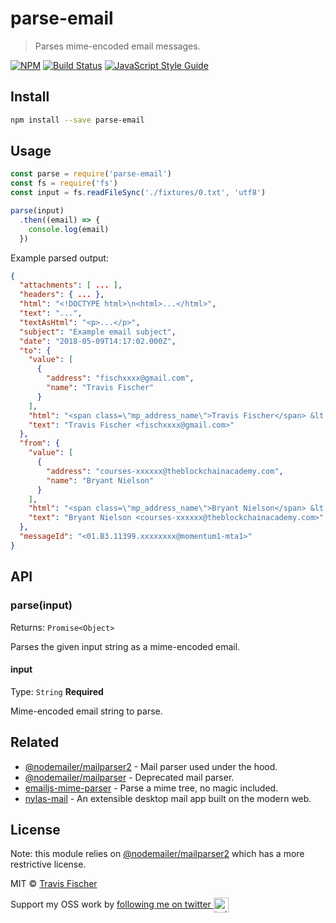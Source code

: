 # parse-email

> Parses mime-encoded email messages.

[![NPM](https://img.shields.io/npm/v/parse-email.svg)](https://www.npmjs.com/package/parse-email) [![Build Status](https://travis-ci.com/transitive-bullshit/parse-email.svg?branch=master)](https://travis-ci.com/transitive-bullshit/parse-email) [![JavaScript Style Guide](https://img.shields.io/badge/code_style-standard-brightgreen.svg)](https://standardjs.com)


## Install

```bash
npm install --save parse-email
```


## Usage

```js
const parse = require('parse-email')
const fs = require('fs')
const input = fs.readFileSync('./fixtures/0.txt', 'utf8')

parse(input)
  .then((email) => {
    console.log(email)
  })
```

Example parsed output:

```json
{
  "attachments": [ ... ],
  "headers": { ... },
  "html": "<!DOCTYPE html>\n<html>...</html>",
  "text": "...",
  "textAsHtml": "<p>...</p>",
  "subject": "Example email subject",
  "date": "2018-05-09T14:17:02.000Z",
  "to": {
    "value": [
      {
        "address": "fischxxxx@gmail.com",
        "name": "Travis Fischer"
      }
    ],
    "html": "<span class=\"mp_address_name\">Travis Fischer</span> &lt;<a href=\"mailto:fischxxxx@gmail.com\" class=\"mp_address_email\">fischxxxx@gmail.com</a>&gt;",
    "text": "Travis Fischer <fischxxxx@gmail.com>"
  },
  "from": {
    "value": [
      {
        "address": "courses-xxxxxx@theblockchainacademy.com",
        "name": "Bryant Nielson"
      }
    ],
    "html": "<span class=\"mp_address_name\">Bryant Nielson</span> &lt;<a href=\"mailto:courses-xxxxxx@theblockchainacademy.com\" class=\"mp_address_email\">courses-xxxxxx@theblockchainacademy.com</a>&gt;",
    "text": "Bryant Nielson <courses-xxxxxx@theblockchainacademy.com>"
  },
  "messageId": "<01.B3.11399.xxxxxxxx@momentum1-mta1>"
}
```


## API

### parse(input)

Returns: `Promise<Object>`

Parses the given input string as a mime-encoded email.

#### input

Type: `String`
**Required**

Mime-encoded email string to parse.


## Related

- [@nodemailer/mailparser2](https://yarnpkg.com/en/package/@nodemailer/mailparser2) - Mail parser used under the hood.
- [@nodemailer/mailparser](https://github.com/nodemailer/mailparser) - Deprecated mail parser.
- [emailjs-mime-parser](https://github.com/emailjs/emailjs-mime-parser) - Parse a mime tree, no magic included.
- [nylas-mail](https://github.com/nylas/nylas-mail) - An extensible desktop mail app built on the modern web.


## License

Note: this module relies on [@nodemailer/mailparser2](https://yarnpkg.com/en/package/@nodemailer/mailparser2) which has a more restrictive license.

MIT © [Travis Fischer](https://github.com/transitive-bullshit)

Support my OSS work by <a href="https://twitter.com/transitive_bs">following me on twitter <img src="https://storage.googleapis.com/saasify-assets/twitter-logo.svg" alt="twitter" height="24px" align="center"></a>
